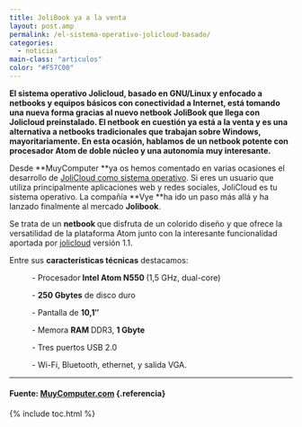 ```yaml
---
title: JoliBook ya a la venta
layout: post.amp
permalink: /el-sistema-operativo-jolicloud-basado/
categories:
  - noticias
main-class: "articulos"
color: "#F57C00"
---
```

**El sistema operativo Jolicloud, basado en GNU/Linux y enfocado a netbooks y equipos básicos con conectividad a Internet, está tomando una nueva forma gracias al nuevo netbook JoliBook que llega con Jolicloud preinstalado. El netbook en cuestión ya está a la venta y es una alternativa a netbooks tradicionales que trabajan sobre Windows, mayoritariamente. En esta ocasión, hablamos de un netbook potente con procesador Atom de doble núcleo y una autonomía muy interesante.**

Desde **MuyComputer **ya os hemos comentado en varias ocasiones el desarrollo de <a target="_blank" href="http://www.google.es/url?sa=t&source=web&cd=1&ved=0CBYQFjAA&url=http%3A%2F%2Fmuycomputer.com%2FActualidad%2FNoticias%2FLlega-Jolicloud-1-0-para-todos%2F_wE9ERk2XxDD62VSgUAVcjevVCpREbxKbl5ZF4TTd024PJKsobX269CIqLVyGVW4s6ZrXur1v_O8&rct=j&q=jolicloud%20muycomputer&ei=pd3mTO3HF4jJhAfL5bH1DA&usg=AFQjCNETieA6N9yOm5EL6KIkXXiGNYFlRg&sig2=LIzZNwi_JA2X7k0DVnb79A&cad=rja">JoliCloud como sistema operativo</a>.&nbsp;Si eres un usuario que utiliza principalmente aplicaciones web y redes sociales, JoliCloud es tu sistema operativo. La compañía **Vye **ha ido un paso más allá y ha lanzado finalmente al mercado **Jolibook**.

<p style="text-align: center;">
<amp-img layout="responsive" style="" alt="" src="https://1.bp.blogspot.com/_IlK2pNFFgGM/TOkB0Ecb0-I/AAAAAAAAAFE/_J6F9IuV9xE/s1600/jolibook.JPG" />
</p>
<p style="text-align: left;">
  Se trata de un <strong>netbook </strong>que disfruta de un colorido diseño y que ofrece la versatilidad de la plataforma Atom junto con la interesante funcionalidad aportada por <a target="_blank" href="http://www.google.es/url?sa=t&source=web&cd=1&ved=0CCIQFjAA&url=http%3A%2F%2Fwww.jolicloud.com%2F&rct=j&q=jolicloud&ei=0d7mTObgDNC2hAf3_Nj4DA&usg=AFQjCNEygyM06DTffn6wLRWq8JOs5PRadQ&sig2=40von29ydcKUVCem2xm6kw&cad=rja">jolicloud</a> versión 1.1.
</p>
<p style="text-align: left;">
  Entre sus <strong>características técnicas</strong> destacamos:
</p>
<p style="text-align: left; margin-left: 40px;">
  - Procesador<strong> Intel Atom N550 </strong>(1,5 GHz, dual-core)
</p>
<p style="text-align: left; margin-left: 40px;">
  - <strong>250 Gbytes</strong> de disco duro
</p>
<p style="text-align: left; margin-left: 40px;">
  - Pantalla de <strong>10,1″</strong>
</p>
<p style="text-align: left; margin-left: 40px;">
  - Memora <strong>RAM </strong>DDR3, <strong>1 Gbyte</strong>
</p>
<p style="text-align: left; margin-left: 40px;">
  - Tres puertos USB 2.0
</p>
<p style="text-align: left; margin-left: 40px;">
  -&nbsp;Wi-Fi, Bluetooth, ethernet, y salida VGA.
</p>
<p style="text-align: center;">
</p>

* * *

#### Fuente: [MuyComputer.com][1] {.referencia}



 [1]: http://muycomputer.com/FrontOffice/ZonaPractica/Especiales/especialDet/_wE9ERk2XxDAFrrvfQ2JWabiGrlkHUFpS1gnex90trnHKm3zJEoU19dRM7g61p4Vo

{% include toc.html %}
